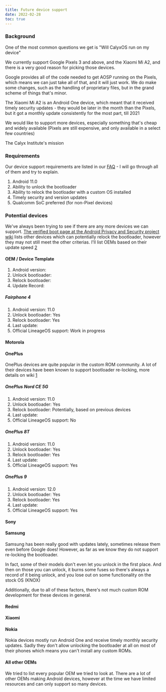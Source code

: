 ```yaml
---
title: Future device support
date: 2022-02-28
toc: true
---
```


### Background

One of the most common questions we get is "Will CalyxOS run on my device"

We currently support Google Pixels 3 and above, and the Xiaomi Mi A2, and there is a very good reason for picking those devices.

Google provides all of the code needed to get AOSP running on the Pixels, which means we can just take all of that, and it will just work. We do make some changes, such as the handling of proprietary files, but in the grand scheme of things that's minor.

The Xiaomi Mi A2 is an Android One device, which meant that it received timely security updates - they would be later in the month than the Pixels, but it got a monthly update consistently for the most part, till 2021

We would like to support more devices, especially something that's cheap and widely available (Pixels are still expensive, and only available in a select few countries)

The Calyx Institute's mission

### Requirements

Our device support requirements are listed in our [FAQ](https://calyxos.org/about/faq/device-support/#requirements-for-supporting-a-new-device) - I will go through all of them and try to explain.

1. Android 11.0
2. Ability to unlock the bootloader
3. Ability to relock the bootloader with a custom OS installed
4. Timely security and version updates
5. Qualcomm SoC preferred (for non-Pixel devices)

### Potential devices
We've always been trying to see if there are any more devices we can support. [The verified boot page at the Android Privacy and Security project wiki](https://hub.libranet.de/wiki/and-priv-sec/wiki/verified-boot) lists other devices which can potentially relock the bootloader, however they may not still meet the other criterias. I'll list OEMs based on their update speed [2][3]

#### OEM / Device Template
1. Android version: 
2. Unlock bootloader:
3. Relock bootloader:
4. Update Record:
    
##### Fairphone 4
1. Android version: 11.0
2. Unlock bootloader: Yes
3. Relock bootloader: Yes
4. Last update:
5. Official LineageOS support: Work in progress

#### Motorola

#### OnePlus
OnePlus devices are quite popular in the custom ROM community. A lot of their devices have been known to support bootloader re-locking, more details on wiki [1]

##### OnePlus Nord CE 5G
1. Android version: 11.0
2. Unlock bootloader: Yes
3. Relock bootloader: Potentially, based on previous devices
4. Last update:
5. Official LineageOS support: No

##### OnePlus 8T
1. Android version: 11.0
2. Unlock bootloader: Yes
3. Relock bootloader: Yes
4. Last update:
5. Official LineageOS support: Yes

##### OnePlus 9
1. Android version: 12.0
2. Unlock bootloader: Yes
3. Relock bootloader: Yes
4. Last update:
5. Official LineageOS support: Yes

#### Sony

#### Samsung
Samsung has been really good with updates lately, sometimes release them even before Google does!
However, as far as we know they do not support re-locking the bootloader.

In fact, some of their models don't even let you unlock in the first place. And then on those you can unlock, it burns some fuses so there's always a record of it being unlock, and you lose out on some functionality on the stock OS (KNOX)

Additionally, due to all of these factors, there's not much custom ROM development for these devices in general.

#### Redmi

#### Xiaomi

#### Nokia
Nokia devices mostly run Android One and receive timely monthly security updates. Sadly they don't allow unlocking the bootloader at all on most of their phones which means you can't install any custom ROMs.

#### All other OEMs
We tried to list every popular OEM we tried to look at. There are a lot of other OEMs making Android devices, however at the time we have limited resources and can only support so many devices.

[1]: https://hub.libranet.de/wiki/and-priv-sec/wiki/verified-boot
[2]: https://www.androidpolice.com/2021/03/03/android-phone-security-update-tracker/
[3]: https://www.aosmark.com/
